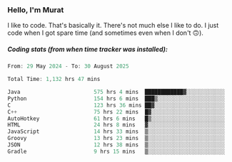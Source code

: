 ### Hello, I'm Murat

I like to code. That's basically it. There's not much else I like to do. I just code when I got spare time (and sometimes even when I don't 🙃).

##### Coding stats (from when time tracker was installed):
<!--START_SECTION:wakatime-->

```cpp
From: 29 May 2024 - To: 30 August 2025

Total Time: 1,132 hrs 47 mins

Java                       575 hrs 4 mins  ████████████▓░░░░░░░░░░░░   50.47 %
Python                     154 hrs 6 mins  ███▒░░░░░░░░░░░░░░░░░░░░░   13.53 %
C                          123 hrs 36 mins ██▓░░░░░░░░░░░░░░░░░░░░░░   10.85 %
C++                        75 hrs 22 mins  █▓░░░░░░░░░░░░░░░░░░░░░░░   06.62 %
AutoHotkey                 61 hrs 6 mins   █▒░░░░░░░░░░░░░░░░░░░░░░░   05.36 %
HTML                       24 hrs 8 mins   ▓░░░░░░░░░░░░░░░░░░░░░░░░   02.12 %
JavaScript                 14 hrs 33 mins  ▒░░░░░░░░░░░░░░░░░░░░░░░░   01.28 %
Groovy                     13 hrs 23 mins  ▒░░░░░░░░░░░░░░░░░░░░░░░░   01.17 %
JSON                       12 hrs 38 mins  ▒░░░░░░░░░░░░░░░░░░░░░░░░   01.11 %
Gradle                     9 hrs 15 mins   ▒░░░░░░░░░░░░░░░░░░░░░░░░   00.81 %
```

<!--END_SECTION:wakatime-->

